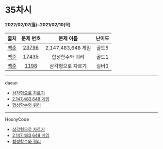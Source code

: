 # 35차시
#### 2022/02/07(월)~2021/02/10(목)

|               출처               |                   문제 번호                    |     문제 이름      | 난이도 |
| :------------------------------: | :--------------------------------------------: | :----------------: | :----: |
| [백준](https://www.acmicpc.net/) | [23796](https://www.acmicpc.net/problem/23796) | 2,147,483,648 게임 | 골드5  |
| [백준](https://www.acmicpc.net/) | [17435](https://www.acmicpc.net/problem/17435) | 합성함수와 쿼리 | 골드1 |
| [백준](https://www.acmicpc.net/) | [1198](https://www.acmicpc.net/problem/1198) | 삼각형으로 자르기 | 실버3  |

---

daeun
- [삼각형으로 자르기](https://hoonycode.notion.site/e63ff25c789b471486a10ca4784b4291)
- [2,147,483,648 게임](https://hoonycode.notion.site/2-147-483-648-f2cc9077e938467ea92fe7588291ee44)
- [합성함수와 쿼리](https://hoonycode.notion.site/2854281607134fb19fbbb7e25afd7a92)


---

HoonyCode
- [삼각형으로 자르기](https://hoonycode.notion.site/63611f13a89e46f3bbea38bb83cb39eb)
- [2,147,483,648 게임](https://hoonycode.notion.site/2-147-483-648-36b8ddd994774fd1a0441d6ccd8eb590)
- [함성함수와 쿼리](https://hoonycode.notion.site/37a79cecf2ae4ae4b5469c17c3236225)

